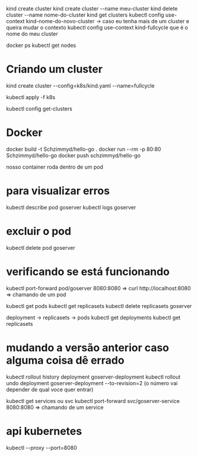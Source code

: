 kind create cluster
kind create cluster --name meu-cluster
kind delete cluster --name nome-do-cluster
kind get clusters
kubectl config use-context kind-nome-do-novo-cluster -> caso eu tenha mais de um cluster e queira mudar o contexto
kubectl config use-context kind-fullcycle que é o nome do meu cluster

docker ps
kubectl get nodes

# Criando um cluster
kind create cluster --config=k8s/kind.yaml --name=fullcycle


kubectl apply -f k8s

kubectl config get-clusters

# Docker
docker build -t Schzimmyd/hello-go .
docker run --rm -p 80:80 Schzimmyd/hello-go
docker push schzimmyd/hello-go

nosso container roda dentro de um pod

# para visualizar erros
kubectl describe pod goserver
kubectl logs goserver

# excluir o pod
kubectl delete pod goserver

# verificando se está funcionando
kubectl port-forward pod/goserver 8080:8080 => curl http://localhost:8080 => chamando de um pod


kubectl get pods
kubectl get replicasets
kubectl delete replicasets goserver



deployment -> replicasets -> pods
kubectl get deployments
kubectl get replicasets


# mudando a versão anterior caso alguma coisa dê errado
kubectl rollout history deployment goserver-deployment
kubectl rollout undo deployment goserver-deployment --to-revision=2 (o número vai depender de qual voce quer entrar)

kubectl get services ou svc 
kubectl port-forward svc/goserver-service 8080:8080 => chamando de um service

# api kubernetes
kubectl --proxy --port=8080
